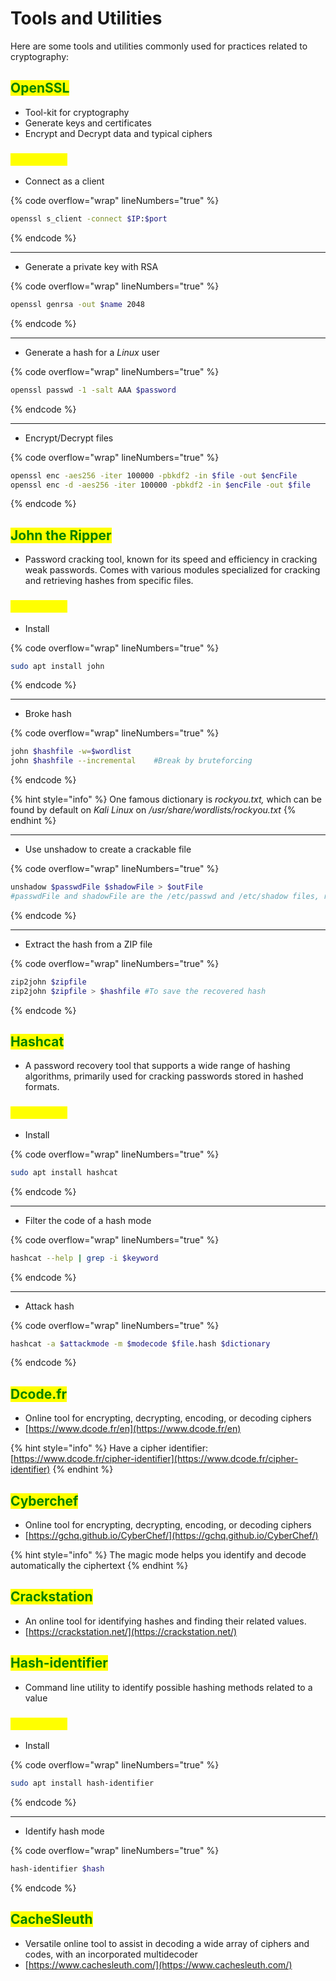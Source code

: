 # Tools and Utilities

Here are some tools and utilities commonly used for practices related to cryptography:

## <mark style="color:green;">OpenSSL</mark>

* Tool-kit for cryptography
* Generate keys and certificates
* Encrypt and Decrypt data and typical ciphers

### <mark style="color:yellow;">**Commands**</mark>

* Connect as a client

{% code overflow="wrap" lineNumbers="true" %}
```bash
openssl s_client -connect $IP:$port
```
{% endcode %}

***

* Generate a private key with RSA

{% code overflow="wrap" lineNumbers="true" %}
```bash
openssl genrsa -out $name 2048
```
{% endcode %}

***

* Generate a hash for a _Linux_ user

{% code overflow="wrap" lineNumbers="true" %}
```bash
openssl passwd -1 -salt AAA $password
```
{% endcode %}

***

* Encrypt/Decrypt files

{% code overflow="wrap" lineNumbers="true" %}
```bash
openssl enc -aes256 -iter 100000 -pbkdf2 -in $file -out $encFile
openssl enc -d -aes256 -iter 100000 -pbkdf2 -in $encFile -out $file
```
{% endcode %}

## <mark style="color:green;">John the Ripper</mark>

* Password cracking tool, known for its speed and efficiency in cracking weak passwords. Comes with various modules specialized for cracking and retrieving hashes from specific files.

### <mark style="color:yellow;">Commands</mark>

* Install

{% code overflow="wrap" lineNumbers="true" %}
```bash
sudo apt install john
```
{% endcode %}

***

* Broke hash

{% code overflow="wrap" lineNumbers="true" %}
```bash
john $hashfile -w=$wordlist 
john $hashfile --incremental    #Break by bruteforcing
```
{% endcode %}

{% hint style="info" %}
One famous dictionary is _rockyou.txt,_ which can be found by default on _Kali Linux_ on _/usr/share/wordlists/rockyou.txt_
{% endhint %}

***

* Use unshadow to create a crackable file

{% code overflow="wrap" lineNumbers="true" %}
```bash
unshadow $passwdFile $shadowFile > $outFile
#passwdFile and shadowFile are the /etc/passwd and /etc/shadow files, respectively
```
{% endcode %}

***

* Extract the hash from a ZIP file

{% code overflow="wrap" lineNumbers="true" %}
```bash
zip2john $zipfile
zip2john $zipfile > $hashfile #To save the recovered hash
```
{% endcode %}

## <mark style="color:green;">Hashcat</mark>

* A password recovery tool that supports a wide range of hashing algorithms, primarily used for cracking passwords stored in hashed formats.

### <mark style="color:yellow;">Commands</mark>

* Install

{% code overflow="wrap" lineNumbers="true" %}
```bash
sudo apt install hashcat
```
{% endcode %}

***

* Filter the code of a hash mode

{% code overflow="wrap" lineNumbers="true" %}
```bash
hashcat --help | grep -i $keyword
```
{% endcode %}

***

* Attack hash

{% code overflow="wrap" lineNumbers="true" %}
```bash
hashcat -a $attackmode -m $modecode $file.hash $dictionary
```
{% endcode %}

## <mark style="color:green;">Dcode.fr</mark>

* Online tool for encrypting, decrypting, encoding, or decoding ciphers
* [https://www.dcode.fr/en](https://www.dcode.fr/en)

{% hint style="info" %}
Have a cipher identifier: [https://www.dcode.fr/cipher-identifier](https://www.dcode.fr/cipher-identifier)
{% endhint %}

## <mark style="color:green;">Cyberchef</mark>

* Online tool for encrypting, decrypting, encoding, or decoding ciphers
* [https://gchq.github.io/CyberChef/](https://gchq.github.io/CyberChef/)

{% hint style="info" %}
The magic mode helps you identify and decode automatically the ciphertext
{% endhint %}

## <mark style="color:green;">Crackstation</mark>

* An online tool for identifying hashes and finding their related values.
* [https://crackstation.net/](https://crackstation.net/)

## <mark style="color:green;">Hash-identifier</mark>

* Command line utility to identify possible hashing methods related to a value

### <mark style="color:yellow;">Commands</mark>

* Install

{% code overflow="wrap" lineNumbers="true" %}
```bash
sudo apt install hash-identifier
```
{% endcode %}

***

* Identify hash mode

{% code overflow="wrap" lineNumbers="true" %}
```bash
hash-identifier $hash
```
{% endcode %}

## <mark style="color:green;">CacheSleuth</mark>

* Versatile online tool to assist in decoding a wide array of ciphers and codes, with an incorporated multidecoder
* [https://www.cachesleuth.com/](https://www.cachesleuth.com/)

